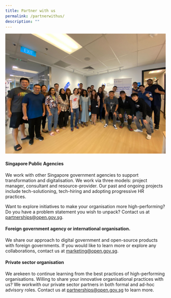 ```yaml
---
title: Partner with us
permalink: /partnerwithus/
description: ""
---
```

![healthtech sprint](/images/healthtechsprint.jpg)
#### Singapore Public Agencies


We work with other Singapore government agencies to support transformation and digitalisation. We work via three models: project manager, consultant and resource-provider. Our past and ongoing projects include tech-solutioning, tech-hiring and adopting progressive HR practices.

Want to explore initiatives to make your organisation more high-performing? Do you have a problem statement you wish to unpack? Contact us at [partnerships@open.gov.sg](partnerships@open.gov.sg).


#### Foreign government agency or international organisation.



We share our approach to digital government and open-source products with foreign governments. If you would like to learn more or explore any collaborations, contact us at [marketing@open.gov.sg](marketing@open.gov.sg).


#### Private sector organisation


We arekeen to continue learning from the best practices of high-performing organisations. Willing to share your innovative organisational practices with us? We workwith our private sector partners in both formal and ad-hoc advisory roles. Contact us at [partnerships@open.gov.sg](partnerships@open.gov.sg) to learn more.
